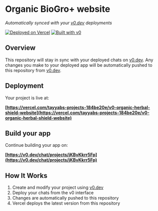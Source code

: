 # Organic BioGro+ website

*Automatically synced with your [v0.dev](https://v0.dev) deployments*

[![Deployed on Vercel](https://img.shields.io/badge/Deployed%20on-Vercel-black?style=for-the-badge&logo=vercel)](https://vercel.com/tayyabs-projects-184be20e/v0-organic-herbal-shield-website)
[![Built with v0](https://img.shields.io/badge/Built%20with-v0.dev-black?style=for-the-badge)](https://v0.dev/chat/projects/jKBvKkrr5Fp)

## Overview

This repository will stay in sync with your deployed chats on [v0.dev](https://v0.dev).
Any changes you make to your deployed app will be automatically pushed to this repository from [v0.dev](https://v0.dev).

## Deployment

Your project is live at:

**[https://vercel.com/tayyabs-projects-184be20e/v0-organic-herbal-shield-website](https://vercel.com/tayyabs-projects-184be20e/v0-organic-herbal-shield-website)**

## Build your app

Continue building your app on:

**[https://v0.dev/chat/projects/jKBvKkrr5Fp](https://v0.dev/chat/projects/jKBvKkrr5Fp)**

## How It Works

1. Create and modify your project using [v0.dev](https://v0.dev)
2. Deploy your chats from the v0 interface
3. Changes are automatically pushed to this repository
4. Vercel deploys the latest version from this repository